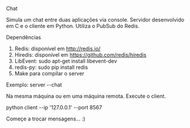 Chat

Simula um chat entre duas aplicações via console. Servidor desenvolvido em C e o cliente em Python. Utiliza o PubSub do Redis.

Dependências

  1. Redis: disponível em http://redis.io/
  2. Hiredis: disponível em https://github.com/redis/hiredis
  3. LibEvent: sudo apt-get install libevent-dev
  4. redis-py: sudo pip install redis
  5. Make para compilar o server


Exemplo:
  server --chat
  
  Na mesma máquina ou em uma máquina remota. Execute o client.
  
  python client --ip '127.0.0.1' --port 8567
  
  Começe a trocar mensagens... :)
